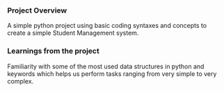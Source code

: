 ### Project Overview

 A simple python project using basic coding syntaxes and concepts to create a simple Student Management system.


### Learnings from the project

 Familiarity with some of the most used data structures in python and keywords which helps us perform tasks ranging from very simple to very complex.


